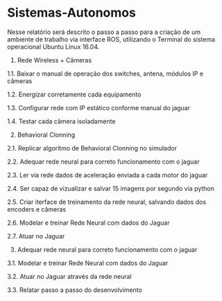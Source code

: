 # Sistemas-Autonomos

Nesse relatório será descrito o passo a passo para a criação de um ambiente de trabalho via interface ROS, utilizando o Terminal do sistema operacional Ubuntu Linux 16.04.

1. Rede Wireless + Câmeras

1.1. Baixar o manual de operação dos switches, antena, módulos IP e câmeras



1.2. Energizar corretamente cada equipamento



1.3. Configurar rede com IP estático conforme manual do jaguar



1.4. Testar cada câmera isoladamente



2. Behavioral Clonning

2.1. Replicar algoritmo de Behavioral Clonning no simulador



2.2. Adequar rede neural para correto funcionamento com o jaguar



2.3. Ler via rede dados de aceleração enviada a cada motor do jaguar



2.4. Ser capaz de vizualizar e salvar 15 imagens por segundo via python



2.5. Criar iterface de treinamento da rede neural, salvando dados dos encoders e câmeras



2.6. Modelar e treinar Rede Neural com dados do Jaguar



2.7. Atuar no Jaguar



3. Adequar rede neural para correto funcionamento com o jaguar



3.1. Modelar e treinar Rede Neural com dados do Jaguar



3.2. Atuar no Jaguar através da rede neural



3.3. Relatar passo a passo do desenvolvimento




